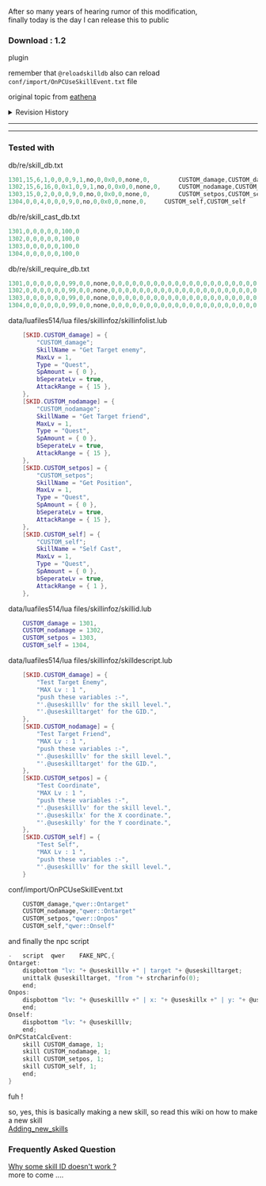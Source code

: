 After so many years of hearing rumor of this modification,  
finally today is the day I can release this to public

### Download : 1.2
plugin

remember that `@reloadskilldb` also can reload `conf/import/OnPCUseSkillEvent.txt` file

original topic from [eathena](https://www.eathena.ws/board/index.php?showtopic=274088)

<details>
<summary>Revision History</summary>

1.0 rush release
plugin

1.1
plugin
- now @reloadskilldb will also reload OnPCUseSkillEvent file
- added clean_skillevent - credit to Ind's manner system
- add self inf type skill, probably useful for mimic monster skill

1.2
plugin
- no need to clean too much LOL
- now OnPCUseSkillEvent.conf can use more whitespace
- unsupported inf type will now display which skill ID properly
- fix a bug that inf type friend(16) when cast on self, will spam error message

</details>

---
---

### Tested with
db/re/skill_db.txt
```c
1301,15,6,1,0,0,0,9,1,no,0,0x0,0,none,0,		CUSTOM_damage,CUSTOM_damage
1302,15,6,16,0,0x1,0,9,1,no,0,0x0,0,none,0,		CUSTOM_nodamage,CUSTOM_nodamage
1303,15,0,2,0,0,0,9,0,no,0,0x0,0,none,0,		CUSTOM_setpos,CUSTOM_setpos
1304,0,0,4,0,0,0,9,0,no,0,0x0,0,none,0,		CUSTOM_self,CUSTOM_self
```

db/re/skill_cast_db.txt
```c
1301,0,0,0,0,0,100,0
1302,0,0,0,0,0,100,0
1303,0,0,0,0,0,100,0
1304,0,0,0,0,0,100,0 
```

db/re/skill_require_db.txt
```c
1301,0,0,0,0,0,0,99,0,0,none,0,0,0,0,0,0,0,0,0,0,0,0,0,0,0,0,0,0,0,0,0
1302,0,0,0,0,0,0,99,0,0,none,0,0,0,0,0,0,0,0,0,0,0,0,0,0,0,0,0,0,0,0,0
1303,0,0,0,0,0,0,99,0,0,none,0,0,0,0,0,0,0,0,0,0,0,0,0,0,0,0,0,0,0,0,0
1304,0,0,0,0,0,0,99,0,0,none,0,0,0,0,0,0,0,0,0,0,0,0,0,0,0,0,0,0,0,0,0 
```

data/luafiles514/lua files/skillinfoz/skillinfolist.lub
```lua
	[SKID.CUSTOM_damage] = {
		"CUSTOM_damage";
		SkillName = "Get Target enemy",
		MaxLv = 1,
		Type = "Quest",
		SpAmount = { 0 },
		bSeperateLv = true,
		AttackRange = { 15 },
	},
	[SKID.CUSTOM_nodamage] = {	
		"CUSTOM_nodamage";	
		SkillName = "Get Target friend",
		MaxLv = 1,
		Type = "Quest",
		SpAmount = { 0 },
		bSeperateLv = true,
		AttackRange = { 15 },
	},
	[SKID.CUSTOM_setpos] = {
		"CUSTOM_setpos";		
		SkillName = "Get Position",
		MaxLv = 1,
		Type = "Quest",
		SpAmount = { 0 },
		bSeperateLv = true,
		AttackRange = { 15 },
	},
	[SKID.CUSTOM_self] = {		
		"CUSTOM_self";	
		SkillName = "Self Cast",
		MaxLv = 1,
		Type = "Quest",
		SpAmount = { 0 },
		bSeperateLv = true,
		AttackRange = { 1 },
	},
```

data/luafiles514/lua files/skillinfoz/skillid.lub
```lua
	CUSTOM_damage = 1301,  
	CUSTOM_nodamage = 1302,  
	CUSTOM_setpos = 1303,  
	CUSTOM_self = 1304,
```

data/luafiles514/lua files/skillinfoz/skilldescript.lub
```lua
	[SKID.CUSTOM_damage] = {    
		"Test Target Enemy",
		"MAX Lv : 1 ",
		"push these variables :-",
		"'.@useskilllv' for the skill level.",
		"'.@useskilltarget' for the GID.",
	},
	[SKID.CUSTOM_nodamage] = {    
		"Test Target Friend",
		"MAX Lv : 1 ",
		"push these variables :-",
		"'.@useskilllv' for the skill level.",
		"'.@useskilltarget' for the GID.",
	},
	[SKID.CUSTOM_setpos] = {   
		"Test Coordinate",
		"MAX Lv : 1 ",
		"push these variables :-",
		"'.@useskilllv' for the skill level.",
		"'.@useskillx' for the X coordinate.",
		"'.@useskilly' for the Y coordinate.",
	},
	[SKID.CUSTOM_self] = {  
		"Test Self",
		"MAX Lv : 1 ",
		"push these variables :-",
		"'.@useskilllv' for the skill level.",
	}
```

conf/import/OnPCUseSkillEvent.txt
```c
	CUSTOM_damage,"qwer::Ontarget"
	CUSTOM_nodamage,"qwer::Ontarget"
	CUSTOM_setpos,"qwer::Onpos"
	CUSTOM_self,"qwer::Onself"
```

and finally the npc script
```c
-	script	qwer	FAKE_NPC,{
Ontarget:
	dispbottom "lv: "+ @useskilllv +" | target "+ @useskilltarget;
	unittalk @useskilltarget, "from "+ strcharinfo(0);
	end;
Onpos:	
	dispbottom "lv: "+ @useskilllv +" | x: "+ @useskillx +" | y: "+ @useskilly;
	end;
Onself:
	dispbottom "lv: "+ @useskilllv;
	end;
OnPCStatCalcEvent:	
	skill CUSTOM_damage, 1;
	skill CUSTOM_nodamage, 1;
	skill CUSTOM_setpos, 1;
	skill CUSTOM_self, 1;
	end;
} 
```

fuh !

so, yes, this is basically making a new skill, so read this wiki on how to make a new skill  
[Adding_new_skills](http://herc.ws/wiki/Adding_new_skills)

### Frequently Asked Question
[Why some skill ID doesn't work ?](http://herc.ws/board/topic/4925-help-skills-adding-custom-passive/)  
more to come ....
